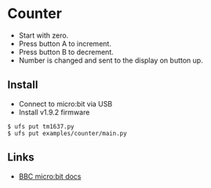 # Counter

* Start with zero.
* Press button A to increment.
* Press button B to decrement.
* Number is changed and sent to the display on button up.

## Install

* Connect to micro:bit via USB
* Install v1.9.2 firmware

```
$ ufs put tm1637.py
$ ufs put examples/counter/main.py
```

## Links

* [BBC micro:bit docs](https://microbit-micropython.readthedocs.io/en/latest/tutorials/buttons.html)
